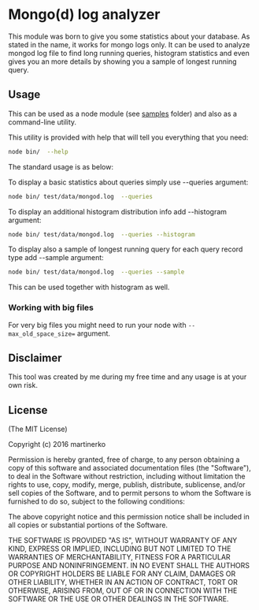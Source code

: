 # Mongo(d) log analyzer

This module was born to give you some statistics about your database.
As stated in the name, it works for mongo logs only.
It can be used to analyze mongod log file to find long running queries,
histogram statistics and even gives you an more details by showing you a sample of longest running query.

## Usage

This can be used as a node module
(see [samples](https://github.com/martinerko/mongo-log-analyzer/tree/master/samples) folder)
and also as a command-line utility.

This utility is provided with help that will tell you everything that you need:

```sh
node bin/  --help
```

The standard usage is as below:

To display a basic statistics about queries simply use --queries argument:

```sh
node bin/ test/data/mongod.log  --queries
```

To display an additional histogram distribution info add --histogram argument:

```sh
node bin/ test/data/mongod.log  --queries --histogram
```

To display also a sample of longest running query for each query record type add --sample argument:

```sh
node bin/ test/data/mongod.log  --queries --sample
```
This can be used together with histogram as well.

### Working with big files
For very big files you might need to run your node with `--max_old_space_size=` argument.

## Disclaimer

This tool was created by me during my free time and any usage is at your own risk.

## License
(The MIT License)

Copyright (c) 2016 martinerko

Permission is hereby granted, free of charge, to any person obtaining a copy of this software and associated documentation files (the "Software"), to deal in the Software without restriction, including without limitation the rights to use, copy, modify, merge, publish, distribute, sublicense, and/or sell copies of the Software, and to permit persons to whom the Software is furnished to do so, subject to the following conditions:

The above copyright notice and this permission notice shall be included in all copies or substantial portions of the Software.

THE SOFTWARE IS PROVIDED "AS IS", WITHOUT WARRANTY OF ANY KIND, EXPRESS OR IMPLIED, INCLUDING BUT NOT LIMITED TO THE WARRANTIES OF MERCHANTABILITY, FITNESS FOR A PARTICULAR PURPOSE AND NONINFRINGEMENT. IN NO EVENT SHALL THE AUTHORS OR COPYRIGHT HOLDERS BE LIABLE FOR ANY CLAIM, DAMAGES OR OTHER LIABILITY, WHETHER IN AN ACTION OF CONTRACT, TORT OR OTHERWISE, ARISING FROM, OUT OF OR IN CONNECTION WITH THE SOFTWARE OR THE USE OR OTHER DEALINGS IN THE SOFTWARE.
